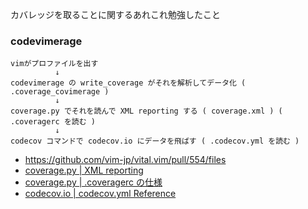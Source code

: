 カバレッジを取ることに関するあれこれ勉強したこと

### codevimerage

```
vimがプロファイルを出す
          ↓
codevimerage の write_coverage がそれを解析してデータ化 ( .coverage_covimerage )
          ↓
coverage.py でそれを読んで XML reporting する ( coverage.xml ) ( .coveragerc を読む )
          ↓
codecov コマンドで codecov.io にデータを飛ばす ( .codecov.yml を読む )
```

- https://github.com/vim-jp/vital.vim/pull/554/files
- [coverage.py | XML reporting](https://coverage.readthedocs.io/en/v4.5.x/cmd.html#xml-reporting)
- [coverage.py | .coveragerc の仕様](https://coverage.readthedocs.io/en/v4.5.x/config.html)
- [codecov.io | codecov.yml Reference](https://docs.codecov.io/docs/codecovyml-reference)

